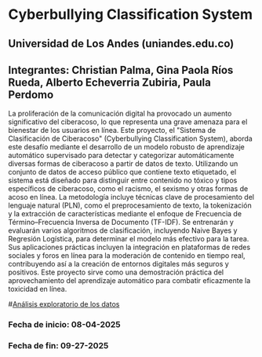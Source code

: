# Cyberbullying Classification System
## Universidad de Los Andes (uniandes.edu.co)
## Integrantes: Christian Palma, Gina Paola Ríos Rueda, Alberto Echeverria Zubiria, Paula Perdomo

La proliferación de la comunicación digital ha provocado un aumento significativo del ciberacoso, lo que representa una
grave amenaza para el bienestar de los usuarios en línea. Este proyecto, el "Sistema de Clasificación de Ciberacoso"
(Cyberbullying Classification System), aborda este desafío mediante el desarrollo de un modelo robusto de aprendizaje
automático supervisado para detectar y categorizar automáticamente diversas formas de ciberacoso a partir de datos de
texto.
Utilizando un conjunto de datos de acceso público que contiene texto etiquetado, el sistema está diseñado para
distinguir entre contenido no tóxico y tipos específicos de ciberacoso, como el racismo, el sexismo y otras formas de
acoso en línea. La metodología incluye técnicas clave de procesamiento del lenguaje natural (PLN), como el
preprocesamiento de texto, la tokenización y la extracción de características mediante el enfoque de Frecuencia de
Término–Frecuencia Inversa de Documento (TF-IDF). Se entrenarán y evaluarán varios algoritmos de clasificación,
incluyendo Naive Bayes y Regresión Logística, para determinar el modelo más efectivo para la tarea.
Sus aplicaciones prácticas incluyen la integración en plataformas de redes sociales y foros en línea para la moderación
de contenido en tiempo real, contribuyendo así a la creación de entornos digitales más seguros y positivos. Este
proyecto sirve como una demostración práctica del aprovechamiento del aprendizaje automático para combatir
eficazmente la toxicidad en línea.


#[Análisis exploratorio de los datos](EDA.ipynb)

### Fecha de inicio: 08-04-2025
### Fecha de fin: 09-27-2025
